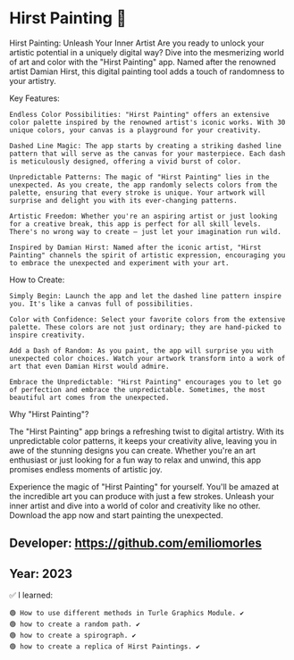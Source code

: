 # Hirst Painting 👀
Hirst Painting: Unleash Your Inner Artist
Are you ready to unlock your artistic potential in a uniquely digital way? Dive into the mesmerizing world of art and color with the "Hirst Painting" app. Named after the renowned artist Damian Hirst, this digital painting tool adds a touch of randomness to your artistry.

Key Features:

    Endless Color Possibilities: "Hirst Painting" offers an extensive color palette inspired by the renowned artist's iconic works. With 30 unique colors, your canvas is a playground for your creativity.

    Dashed Line Magic: The app starts by creating a striking dashed line pattern that will serve as the canvas for your masterpiece. Each dash is meticulously designed, offering a vivid burst of color.

    Unpredictable Patterns: The magic of "Hirst Painting" lies in the unexpected. As you create, the app randomly selects colors from the palette, ensuring that every stroke is unique. Your artwork will surprise and delight you with its ever-changing patterns.

    Artistic Freedom: Whether you're an aspiring artist or just looking for a creative break, this app is perfect for all skill levels. There's no wrong way to create – just let your imagination run wild.

    Inspired by Damian Hirst: Named after the iconic artist, "Hirst Painting" channels the spirit of artistic expression, encouraging you to embrace the unexpected and experiment with your art.

How to Create:

    Simply Begin: Launch the app and let the dashed line pattern inspire you. It's like a canvas full of possibilities.

    Color with Confidence: Select your favorite colors from the extensive palette. These colors are not just ordinary; they are hand-picked to inspire creativity.

    Add a Dash of Random: As you paint, the app will surprise you with unexpected color choices. Watch your artwork transform into a work of art that even Damian Hirst would admire.

    Embrace the Unpredictable: "Hirst Painting" encourages you to let go of perfection and embrace the unpredictable. Sometimes, the most beautiful art comes from the unexpected.

Why "Hirst Painting"?

The "Hirst Painting" app brings a refreshing twist to digital artistry. With its unpredictable color patterns, it keeps your creativity alive, leaving you in awe of the stunning designs you can create. Whether you're an art enthusiast or just looking for a fun way to relax and unwind, this app promises endless moments of artistic joy.

Experience the magic of "Hirst Painting" for yourself. You'll be amazed at the incredible art you can produce with just a few strokes. Unleash your inner artist and dive into a world of color and creativity like no other. Download the app now and start painting the unexpected.

## Developer: https://github.com/emiliomorles

## Year: 2023

✅ I learned:

    🟢 How to use different methods in Turle Graphics Module. ✔️ 
    🟢 how to create a random path. ✔️
    🟢 how to create a spirograph. ✔️
    🟢 how to create a replica of Hirst Paintings. ✔️
    
    


